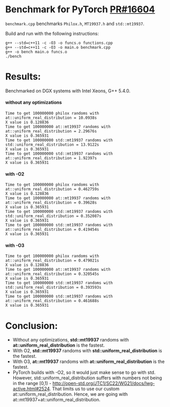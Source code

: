 # Benchmark for PyTorch [PR#16604](https://github.com/pytorch/pytorch/pull/16604)

`benchmark.cpp` benchmarks `Philox.h`, `MT19937.h` and `std::mt19937`.

Build and run with the following instructions:
```
g++ --std=c++11 -c -O3 -o funcs.o functions.cpp
g++ --std=c++11 -c -O3 -o main.o benchmark.cpp
g++ -o bench main.o funcs.o
./bench

```

# Results:
Benchmarked on DGX systems with Intel Xeons, G++ 5.4.0.
#### without any optimizations
```
Time to get 100000000 philox randoms with at::uniform_real_distribution = 10.0938s
X value is 0.128836
Time to get 100000000 at::mt19937 randoms with at::uniform_real_distribution = 2.29676s
X value is 0.365931
Time to get 100000000 std::mt19937 randoms with std::uniform_real_distribution = 13.9122s
X value is 0.365931
Time to get 100000000 std::mt19937 randoms with at::uniform_real_distribution = 1.92397s
X value is 0.365931
```

#### with -O2
```
Time to get 100000000 philox randoms with at::uniform_real_distribution = 0.462759s
X value is 0.128836
Time to get 100000000 at::mt19937 randoms with at::uniform_real_distribution = 0.39628s
X value is 0.365931
Time to get 100000000 std::mt19937 randoms with std::uniform_real_distribution = 0.352087s
X value is 0.365931
Time to get 100000000 std::mt19937 randoms with at::uniform_real_distribution = 0.419454s
X value is 0.365931
```
#### with -O3
```
Time to get 100000000 philox randoms with at::uniform_real_distribution = 0.479021s
X value is 0.128836
Time to get 100000000 at::mt19937 randoms with at::uniform_real_distribution = 0.320545s
X value is 0.365931
Time to get 100000000 std::mt19937 randoms with std::uniform_real_distribution = 0.393593s
X value is 0.365931
Time to get 100000000 std::mt19937 randoms with at::uniform_real_distribution = 0.461688s
X value is 0.365931
```

# Conclusion:
- Without any optimizations, **std::mt19937** randoms with **at::uniform_real_distribution** is the fastest.
- With O2, **std::mt19937** randoms with **std::uniform_real_distribution** is the fastest.
- With O3, **at::mt19937** randoms with **at::uniform_real_distribution** is the fastest.
- PyTorch builds with -O2, so it would just make sense to go with std. However, std::uniform_real_distribution
suffers with numbers not being in the range [0,1) - http://open-std.org/JTC1/SC22/WG21/docs/lwg-active.html#2524.
That limits us to use our custom at::uniform_real_distribution. Hence, we are going with at::mt19937+at::uniform_real_distribution.
